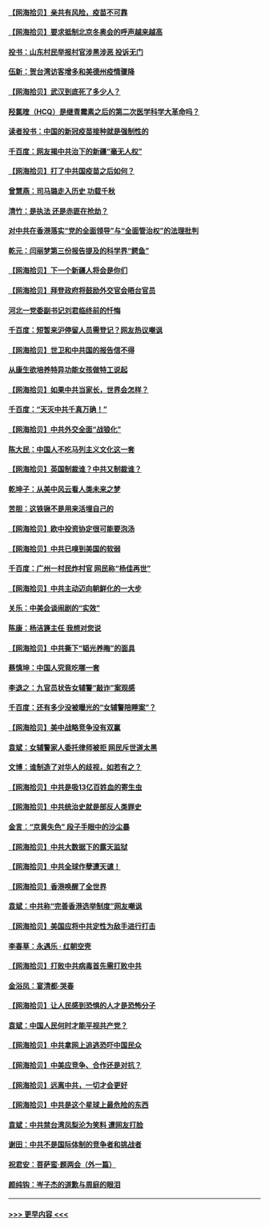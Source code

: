 #### [【网海拾贝】亲共有风险，疫苗不可靠](../pages/nsc993/n12872224.md?t=04112101) 
#### [【网海拾贝】要求抵制北京冬奥会的呼声越来越高](../pages/nsc993/n12868962.md?t=04112101) 
#### [投书：山东村民举报村官涉黑涉恶 投诉无门](../pages/nsc993/n12869726.md?t=04112101) 
#### [伍新：贺台湾访客增多和美德州疫情骤降](../pages/nsc993/n12865651.md?t=04112101) 
#### [【网海拾贝】武汉到底死了多少人？](../pages/nsc993/n12863707.md?t=04112101) 
#### [羟氯喹（HCQ）是继青霉素之后的第二次医学科学大革命吗？](../pages/nsc993/n12638564.md?t=04112101) 
#### [读者投书：中国的新冠疫苗接种就是强制性的](../pages/nsc993/n12859932.md?t=04112101) 
#### [千百度：网友揭中共治下的新疆“毫无人权”](../pages/nsc993/n12858385.md?t=04112101) 
#### [【网海拾贝】打了中共国疫苗之后如何？](../pages/nsc993/n12857866.md?t=04112101) 
#### [曾慧燕：司马璐走入历史 功载千秋](../pages/nsc993/n12856996.md?t=04112101) 
#### [清竹：是执法 还是赤匪在抢劫？](../pages/nsc993/n12856952.md?t=04112101) 
#### [对中共在香港落实“党的全面领导”与“全面管治权”的法理批判](../pages/nsc993/n12856929.md?t=04112101) 
#### [乾元：闫丽梦第三份报告提及的科学界“鳄鱼”](../pages/nsc993/n12855985.md?t=04112101) 
#### [【网海拾贝】下一个新疆人将会是你们](../pages/nsc993/n12855864.md?t=04112101) 
#### [【网海拾贝】拜登政府将鼓励外交官会晤台官员](../pages/nsc993/n12853615.md?t=04112101) 
#### [河北一党委副书记刘君临终前的忏悔](../pages/nsc993/n12849420.md?t=04112101) 
#### [千百度：短暂来沪停留人员需登记？网友热议嘲讽](../pages/nsc993/n12853497.md?t=04112101) 
#### [【网海拾贝】世卫和中共国的报告信不得](../pages/nsc993/n12850902.md?t=04112101) 
#### [从康生欲培养特异功能女孩做特工说起](../pages/nsc993/n12849289.md?t=04112101) 
#### [【网海拾贝】如果中共当家长，世界会怎样？](../pages/nsc993/n12848436.md?t=04112101) 
#### [千百度：“天灭中共千真万确！”](../pages/nsc993/n12845659.md?t=04112101) 
#### [【网海拾贝】中共外交全面“战狼化”](../pages/nsc993/n12845607.md?t=04112101) 
#### [陈大民：中国人不吃马列主义文化这一套](../pages/nsc993/n12842496.md?t=04112101) 
#### [【网海拾贝】英国制裁谁？中共又制裁谁？](../pages/nsc993/n12840909.md?t=04112101) 
#### [乾坤子：从美中风云看人类未来之梦](../pages/nsc993/n12840590.md?t=04112101) 
#### [苦胆：这铁锹不是用来活埋自己的](../pages/nsc993/n12839512.md?t=04112101) 
#### [【网海拾贝】欧中投资协定很可能要泡汤](../pages/nsc993/n12835122.md?t=04112101) 
#### [【网海拾贝】中共已嗅到美国的软弱](../pages/nsc993/n12832411.md?t=04112101) 
#### [千百度：广州一村民炸村官 网民称“杨佳再世”](../pages/nsc993/n12832380.md?t=04112101) 
#### [【网海拾贝】中共主动迈向朝鲜化的一大步](../pages/nsc993/n12829887.md?t=04112101) 
#### [关乐：中美会谈闹剧的“实效”](../pages/nsc993/n12826698.md?t=04112101) 
#### [陈康：杨洁篪主任  我想对您说](../pages/nsc993/n12826609.md?t=04112101) 
#### [【网海拾贝】中共撕下“韬光养晦”的面具](../pages/nsc993/n12826459.md?t=04112101) 
#### [蔡慎坤：中国人究竟吃哪一套](../pages/nsc993/n12826010.md?t=04112101) 
#### [李退之：九官员状告女辅警“敲诈”案观感](../pages/nsc993/n12823984.md?t=04112101) 
#### [千百度：还有多少没被曝光的“女辅警陪睡案”？](../pages/nsc993/n12822136.md?t=04112101) 
#### [【网海拾贝】美中战略竞争没有双赢](../pages/nsc993/n12822105.md?t=04112101) 
#### [袁斌：女辅警家人委托律师被拒 网民斥世道太黑](../pages/nsc993/n12822004.md?t=04112101) 
#### [文博：谁制造了对华人的歧视，如若有之？](../pages/nsc993/n12821635.md?t=04112101) 
#### [【网海拾贝】中共是吸13亿百姓血的寄生虫](../pages/nsc993/n12819191.md?t=04112101) 
#### [【网海拾贝】中共统治史就是部反人类罪史](../pages/nsc993/n12816738.md?t=04112101) 
#### [金言：“京黄失色” 段子手眼中的沙尘暴](../pages/nsc993/n12815700.md?t=04112101) 
#### [【网海拾贝】中共大数据下的露天监狱](../pages/nsc993/n12811075.md?t=04112101) 
#### [【网海拾贝】中共全球作孽遭天谴！](../pages/nsc993/n12810258.md?t=04112101) 
#### [【网海拾贝】香港唤醒了全世界](../pages/nsc993/n12809100.md?t=04112101) 
#### [袁斌：中共称“完善香港选举制度”网友嘲讽](../pages/nsc993/n12808994.md?t=04112101) 
#### [【网海拾贝】美国应将中共定性为敌手进行打击](../pages/nsc993/n12806870.md?t=04112101) 
#### [李春草：永遇乐 · 红朝空壳](../pages/nsc993/n12805365.md?t=04112101) 
#### [【网海拾贝】打败中共病毒首先需打败中共](../pages/nsc993/n12803930.md?t=04112101) 
#### [金浴凤：宴清都‧哭春](../pages/nsc993/n12801601.md?t=04112101) 
#### [【网海拾贝】让人民感到恐惧的人才是恐怖分子](../pages/nsc993/n12799347.md?t=04112101) 
#### [袁斌：中国人民何时才能平视共产党？](../pages/nsc993/n12799306.md?t=04112101) 
#### [【网海拾贝】中共拿网上追逃恐吓中国民众](../pages/nsc993/n12796905.md?t=04112101) 
#### [【网海拾贝】中美应竞争、合作还是对抗？](../pages/nsc993/n12794675.md?t=04112101) 
#### [【网海拾贝】远离中共，一切才会更好](../pages/nsc993/n12793572.md?t=04112101) 
#### [【网海拾贝】中共是这个星球上最危险的东西](../pages/nsc993/n12791400.md?t=04112101) 
#### [袁斌：中共禁台湾凤梨沦为笑料 遭网友打脸](../pages/nsc993/n12791335.md?t=04112101) 
#### [谢田：中共不是国际体制的竞争者和挑战者](../pages/nsc993/n12791212.md?t=04112101) 
#### [祝君安：菩萨蛮·题两会（外一篇）](../pages/nsc993/n12786801.md?t=04112101) 
#### [颜纯钩：岑子杰的道歉与周庭的眼泪](../pages/nsc993/n12786775.md?t=04112101) 

----
#### [ >>> 更早内容 <<< ](../indexes/nsc993-earlier.md)
